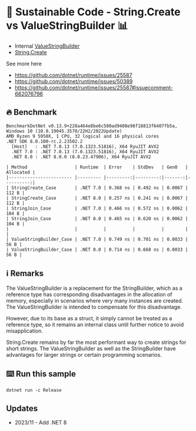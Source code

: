 # 🌳 Sustainable Code - String.Create vs ValueStringBuilder 📊 

- Internal [ValueStringBuilder](https://github.com/dotnet/runtime/blob/cabb8b089fd3d84fc46446c2079ddc1981b55fd9/src/libraries/Common/src/System/Text/ValueStringBuilder.cs#L11)
- [String.Create](https://learn.microsoft.com/en-us/dotnet/api/system.string.create?view=net-6.0&WT.mc_id=DT-MVP-5001507)

See more here

- https://github.com/dotnet/runtime/issues/25587
- https://github.com/dotnet/runtime/issues/50389
- https://github.com/dotnet/runtime/issues/25587#issuecomment-662076796


## 🔥 Benchmark

```shell
BenchmarkDotNet v0.13.9+228a464e8be6c580ad9408e98f18813f6407fb5a, Windows 10 (10.0.19045.3570/22H2/2022Update)
AMD Ryzen 9 5950X, 1 CPU, 32 logical and 16 physical cores
.NET SDK 8.0.100-rc.2.23502.2
  [Host]   : .NET 7.0.13 (7.0.1323.51816), X64 RyuJIT AVX2
  .NET 7.0 : .NET 7.0.13 (7.0.1323.51816), X64 RyuJIT AVX2
  .NET 8.0 : .NET 8.0.0 (8.0.23.47906), X64 RyuJIT AVX2

| Method                  | Runtime  | Error    | StdDev   | Gen0   | Allocated |
|------------------------ |--------- |---------:|---------:|-------:|----------:|
| StringCreate_Case       | .NET 7.0 | 0.368 ns | 0.492 ns | 0.0067 |     112 B |
| StringCreate_Case       | .NET 8.0 | 0.257 ns | 0.241 ns | 0.0067 |     112 B |
| StringJoin_Case         | .NET 7.0 | 0.466 ns | 0.572 ns | 0.0062 |     104 B |
| StringJoin_Case         | .NET 8.0 | 0.465 ns | 0.620 ns | 0.0062 |     104 B |
|                         |          |          |          |        |           |
| ValueStringBuilder_Case | .NET 7.0 | 0.749 ns | 0.701 ns | 0.0033 |      56 B |
| ValueStringBuilder_Case | .NET 8.0 | 0.714 ns | 0.668 ns | 0.0033 |      56 B |
```


## ℹ Remarks

The ValueStringBuilder is a replacement for the StringBuilder, which as a reference type has corresponding disadvantages in the allocation of memory, especially in scenarios where very many instances are created. The ValueStringBuilder is intended to compensate for this disadvantage.

However, due to its base as a struct, it simply cannot be treated as a reference type, so it remains an internal class until further notice to avoid misapplication.

String.Create remains by far the most performant way to create strings for short strings. The ValueStringBuilder as well as the StringBuilder have advantages for larger strings or certain programming scenarios.


## ⌨️ Run this sample

```shell
dotnet run -c Release
```

## Updates

- 2023/11 - Add .NET 8
